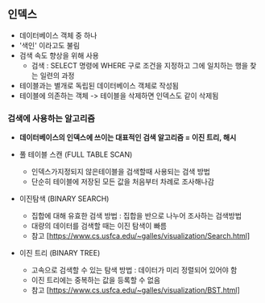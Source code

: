 ## 인덱스
* 데이터베이스 객체 중 하나
* '색인' 이라고도 불림
* 검색 속도 향상을 위해 사용
  * 검색 : SELECT 명령에 WHERE 구로 조건을 지정하고 그에 일치하는 행을 찾는 일련의 과정
* 테이블과는 별개로 독립된 데이터베이스 객체로 작성됨
* 테이블에 의존하는 객체 -> 테이블을 삭제하면 인덱스도 같이 삭제됨

### 검색에 사용하는 알고리즘
* **데이터베이스의 인덱스에 쓰이는 대표적인 검색 알고리즘 = 이진 트리, 해시**

* 풀 테이블 스캔 (FULL TABLE SCAN)
  * 인덱스가지정되지 않은테이블을 검색할때 사용되는 검색 방법
  * 단순히 테이블에 저장된 모든 값을 처음부터 차례로 조사해나감
  
* 이진탐색 (BINARY SEARCH)
  * 집합에 대해 유효한 검색 방법 : 집합을 반으로 나누어 조사하는 검색방법
  * 대량의 데이터를 검색할 때는 이진 탐색이 빠름
  * 참고 [https://www.cs.usfca.edu/~galles/visualization/Search.html]
  
* 이진 트리 (BINARY TREE)
  * 고속으로 검색할 수 있는 탐색 방법 : 데이터가 미리 정렬되어 있어야 함
  * 이진 트리에는 중복하는 값을 등록할 수 없음
  * 참고 [https://www.cs.usfca.edu/~galles/visualization/BST.html]
